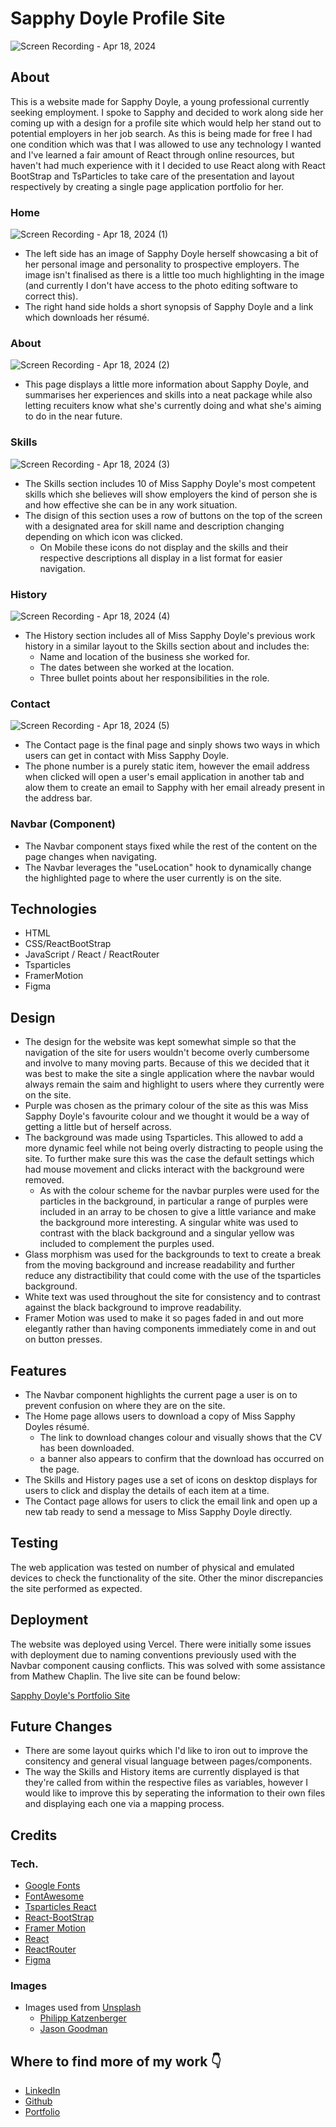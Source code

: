 # Sapphy Doyle Profile Site

![Screen Recording - Apr 18, 2024](https://github.com/Terafora/Sapphy-Doyle-Profile-Site/assets/144109245/da7a7fad-5dc3-47dd-a7aa-0abf8fae9605)

## About

This is a website made for Sapphy Doyle, a young professional currently seeking employment.
I spoke to Sapphy and decided to work along side her coming up with a design for a profile site which would help her stand out to potential employers in her job search.
As this is being made for free I had one condition which was that I was allowed to use any technology I wanted and I've learned a fair amount of React through online resources, but haven't had much experience with it I decided to use React along with React BootStrap and TsParticles to take care of the presentation and layout respectively by creating a single page application portfolio for her.

### Home

![Screen Recording - Apr 18, 2024 (1)](https://github.com/Terafora/Sapphy-Doyle-Profile-Site/assets/144109245/9baff3a9-355f-4af5-9c37-11b20c8bbd71)

- The left side has an image of Sapphy Doyle herself showcasing a bit of her personal image and personality to prospective employers. The image isn't finalised as there is a little too much highlighting in the image (and currently I don't have access to the photo editing software to correct this).
- The right hand side holds a short synopsis of Sapphy Doyle and a link which downloads her résumé.

### About

![Screen Recording - Apr 18, 2024 (2)](https://github.com/Terafora/Sapphy-Doyle-Profile-Site/assets/144109245/6682fc34-d728-415e-9457-b08dc78a7d93)

- This page displays a little more information about Sapphy Doyle, and summarises her experiences and skills into a neat package while also letting recuiters know what she's currently doing and what she's aiming to do in the near future.

### Skills

![Screen Recording - Apr 18, 2024 (3)](https://github.com/Terafora/Sapphy-Doyle-Profile-Site/assets/144109245/0f5608dc-6ffd-48bb-b96b-7023047604e6)

- The Skills section includes 10 of Miss Sapphy Doyle's most competent skills which she believes will show employers the kind of person she is and how effective she can be in any work situation.
- The disign of this section uses a row of buttons on the top of the screen with a designated area for skill name and description changing depending on which icon was clicked.
  - On Mobile these icons do not display and the skills and their respective descriptions all display in a list format for easier navigation.

### History

![Screen Recording - Apr 18, 2024 (4)](https://github.com/Terafora/Sapphy-Doyle-Profile-Site/assets/144109245/96e5e4d2-30d2-4cfb-a24b-4217af627850)

- The History section includes all of Miss Sapphy Doyle's previous work history in a similar layout to the Skills section about and includes the:
  - Name and location of the business she worked for.
  - The dates between she worked at the location.
  - Three bullet points about her responsibilities in the role.
 
### Contact

![Screen Recording - Apr 18, 2024 (5)](https://github.com/Terafora/Sapphy-Doyle-Profile-Site/assets/144109245/e678c485-fd93-48f5-b0c9-8ecab7031289)

- The Contact page is the final page and sinply shows two ways in which users can get in contact with Miss Sapphy Doyle.
- The phone number is a purely static item, however the email address when clicked will open a user's email application in another tab and alow them to create an email to Sapphy with her email already present in the address bar.

### Navbar (Component)

- The Navbar component stays fixed while the rest of the content on the page changes when navigating.
- The Navbar leverages the "useLocation" hook to dynamically change the highlighted page to where the user currently is on the site.

## Technologies

- HTML
- CSS/ReactBootStrap
- JavaScript / React / ReactRouter
- Tsparticles
- FramerMotion
- Figma

## Design

- The design for the website was kept somewhat simple so that the navigation of the site for users wouldn't become overly cumbersome and involve to many moving parts. Because of this we decided that it was best to make the site a single application where the navbar would always remain the saim and highlight to users where they currently were on the site.
- Purple was chosen as the primary colour of the site as this was Miss Sapphy Doyle's favourite colour and we thought it would be a way of getting a little but of herself across.
- The background was made using Tsparticles. This allowed to add a more dynamic feel while not being overly distracting to people using the site. To further make sure this was the case the default settings which had mouse movement and clicks interact with the background were removed.
  - As with the colour scheme for the navbar purples were used for the particles in the background, in particular a range of purples were included in an array to be chosen to give a little variance and make the background more interesting. A singular white was used to contrast with the black background and a singular yellow was included to complement the purples used.
- Glass morphism was used for the backgrounds to text to create a break from the moving background and increase readability and further reduce any distractibility that could come with the use of the tsparticles background.
- White text was used throughout the site for consistency and to contrast against the black background to improve readability.
- Framer Motion was used to make it so pages faded in and out more elegantly rather than having components immediately come in and out on button presses.

## Features

- The Navbar component highlights the current page a user is on to prevent confusion on where they are on the site.
- The Home page allows users to download a copy of Miss Sapphy Doyles résumé.
  - The link to download changes colour and visually shows that the CV has been downloaded.
  - a banner also appears to confirm that the download has occurred on the page.
- The Skills and History pages use a set of icons on desktop displays for users to click and display the details of each item at a time.
- The Contact page allows for users to click the email link and open up a new tab ready to send a message to Miss Sapphy Doyle directly.

## Testing

The web application was tested on number of physical and emulated devices to check the functionality of the site.
Other the minor discrepancies the site performed as expected.

## Deployment

The website was deployed using Vercel. There were initially some issues with deployment due to naming conventions previously used with the Navbar component causing conflicts. This was solved with some assistance from Mathew Chaplin.
The live site can be found below:

[Sapphy Doyle's Portfolio Site](https://profile-site-for-sapphy.vercel.app)

## Future Changes

- There are some layout quirks which I'd like to iron out to improve the consitency and general visual language between pages/components.
- The way the Skills and History items are currently displayed is that they're called from within the respective files as variables, however I would like to improve this by seperating the information to their own files and displaying each one via a mapping process.

## Credits

### Tech.

- [Google Fonts]([https://profile-site-for-sapphy.vercel.app/contact](https://fonts.google.com))
- [FontAwesome](https://fontawesome.com)
- [Tsparticles React](https://github.com/tsparticles/react)
- [React-BootStrap](https://react-bootstrap.netlify.app)
- [Framer Motion](https://www.framer.com/motion/)
- [React](https://react.dev)
- [ReactRouter](https://reactrouter.com/en/main)
- [Figma](https://www.figma.com/)

### Images

- Images used from [Unsplash](https://unsplash.com)
  - [Philipp Katzenberger](https://unsplash.com/photos/closeup-photo-of-turned-on-blue-and-white-laptop-computer-iIJrUoeRoCQ)
  - [Jason Goodman](https://unsplash.com/photos/woman-placing-sticky-notes-on-wall-Oalh2MojUuk)
  
## Where to find more of my work 👇

- [LinkedIn](https://www.linkedin.com/in/charlotte-stone-web/)
- [Github](https://github.com/Terafora)
- [Portfolio](https://terafora.github.io/Portfolio-Site/)
